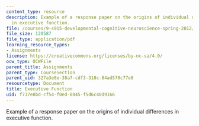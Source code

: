 ```yaml
---
content_type: resource
description: Example of a response paper on the origins of individual differences
  in executive function.
file: /courses/9-s915-developmental-cognitive-neuroscience-spring-2012/f737e8bdcf54f0ed0845f5d6c40d9166_MIT9_S915S12_sample_wk10.pdf
file_size: 120587
file_type: application/pdf
learning_resource_types:
- Assignments
license: https://creativecommons.org/licenses/by-nc-sa/4.0/
ocw_type: OCWFile
parent_title: Assignments
parent_type: CourseSection
parent_uid: 327a3e8e-38a7-cdf3-318c-84ad570c77e8
resourcetype: Document
title: Executive Function
uid: f737e8bd-cf54-f0ed-0845-f5d6c40d9166
---
```

Example of a response paper on the origins of individual differences in executive function.